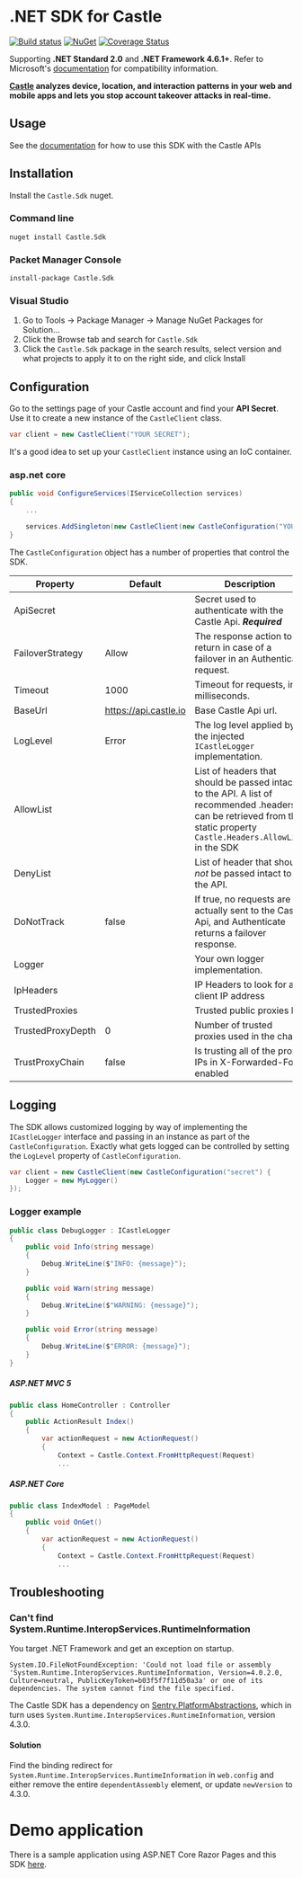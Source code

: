 # .NET SDK for Castle
[![Build status](https://ci.appveyor.com/api/projects/status/rf0304hhym6k7d7s/branch/master?svg=true)](https://ci.appveyor.com/project/DevTools/castle-dotnet)
[![NuGet](https://img.shields.io/nuget/v/castle.sdk.svg)](https://www.nuget.org/packages/Castle.Sdk/)
[![Coverage Status](https://coveralls.io/repos/github/castle/castle-dotnet/badge.svg?branch=master)](https://coveralls.io/github/castle/castle-dotnet?branch=master)

Supporting **.NET Standard 2.0** and **.NET Framework 4.6.1+**. Refer to Microsoft's [documentation](https://docs.microsoft.com/en-us/dotnet/standard/net-standard) for compatibility information.

**[Castle](https://castle.io) analyzes device, location, and interaction patterns in your web and mobile apps and lets you stop account takeover attacks in real-time.**

## Usage

See the [documentation](https://docs.castle.io) for how to use this SDK with the Castle APIs

## Installation

Install the `Castle.Sdk` nuget.

### Command line

    nuget install Castle.Sdk

### Packet Manager Console

    install-package Castle.Sdk

### Visual Studio

1. Go to Tools -> Package Manager -> Manage NuGet Packages for Solution...
2. Click the Browse tab and search for `Castle.Sdk`
3. Click the `Castle.Sdk` package in the search results, select version and what projects to apply it to on the right side, and click Install

## Configuration

Go to the settings page of your Castle account and find your **API Secret**. Use it to create a new instance of the `CastleClient` class.

```csharp
var client = new CastleClient("YOUR SECRET");
```

It's a good idea to set up your `CastleClient` instance using an IoC container.

### asp&#46;net core
```csharp
public void ConfigureServices(IServiceCollection services)
{
    ...

    services.AddSingleton(new CastleClient(new CastleConfiguration("YOUR SECRET")));
}
```

The `CastleConfiguration` object has a number of properties that control the SDK.

Property | Default | Description
--- | --- | ---
ApiSecret | | Secret used to authenticate with the Castle Api. ***Required***
FailoverStrategy | Allow | The response action to return in case of a failover in an Authenticate request.
Timeout | 1000 | Timeout for requests, in milliseconds.
BaseUrl | https://api.castle.io | Base Castle Api url.
LogLevel | Error | The log level applied by the injected `ICastleLogger` implementation.
AllowList | | List of headers that should be passed intact to the API. A list of recommended .headers can be retrieved from the static property `Castle.Headers.AllowList` in the SDK
DenyList | | List of header that should *not* be passed intact to the API.
DoNotTrack | false | If true, no requests are actually sent to the Caste Api, and Authenticate returns a failover response.
Logger | | Your own logger implementation.
IpHeaders | | IP Headers to look for a client IP address
TrustedProxies | | Trusted public proxies list
TrustedProxyDepth | 0 | Number of trusted proxies used in the chain
TrustProxyChain | false | Is trusting all of the proxy IPs in X-Forwarded-For enabled

## Logging
The SDK allows customized logging by way of implementing the `ICastleLogger` interface and passing in an instance as part of the  `CastleConfiguration`. Exactly what gets logged can be controlled by setting the `LogLevel` property of `CastleConfiguration`.

```csharp
var client = new CastleClient(new CastleConfiguration("secret") {
    Logger = new MyLogger()
});
```

### Logger example
```csharp
public class DebugLogger : ICastleLogger
{
    public void Info(string message)
    {
        Debug.WriteLine($"INFO: {message}");
    }

    public void Warn(string message)
    {
        Debug.WriteLine($"WARNING: {message}");
    }

    public void Error(string message)
    {
        Debug.WriteLine($"ERROR: {message}");
    }
}
```

##### ASP&#46;NET MVC 5
```csharp
public class HomeController : Controller
{
    public ActionResult Index()
    {
        var actionRequest = new ActionRequest()
        {
            Context = Castle.Context.FromHttpRequest(Request)
            ...
```

##### ASP&#46;NET Core
```csharp
public class IndexModel : PageModel
{
    public void OnGet()
    {
        var actionRequest = new ActionRequest()
        {
            Context = Castle.Context.FromHttpRequest(Request)
            ...
```


## Troubleshooting
### Can't find System.Runtime.InteropServices.RuntimeInformation
You target .NET Framework and get an exception on startup.

`System.IO.FileNotFoundException: 'Could not load file or assembly 'System.Runtime.InteropServices.RuntimeInformation, Version=4.0.2.0, Culture=neutral, PublicKeyToken=b03f5f7f11d50a3a' or one of its dependencies. The system cannot find the file specified.`

The Castle SDK has a dependency on [Sentry.PlatformAbstractions](https://www.nuget.org/packages/Sentry.PlatformAbstractions/), which in turn uses `System.Runtime.InteropServices.RuntimeInformation`, version 4.3.0.

#### Solution
Find the binding redirect for `System.Runtime.InteropServices.RuntimeInformation` in `web.config` and either remove the entire `dependentAssembly` element, or update `newVersion` to 4.3.0.


# Demo application

There is a sample application using ASP&#46;NET Core Razor Pages and this SDK [here](https://github.com/castle/dotnet-example).
